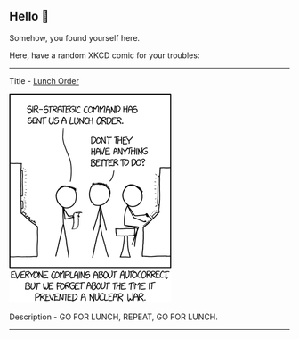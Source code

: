 ## Hello 👀

Somehow, you found yourself here.

Here, have a random XKCD comic for your troubles:

-----------------------------------

Title - [Lunch Order](https://xkcd.com/1834)

![Lunch Order](./random_comic.png)

Description - GO FOR LUNCH, REPEAT, GO FOR LUNCH.

-----------------------------------